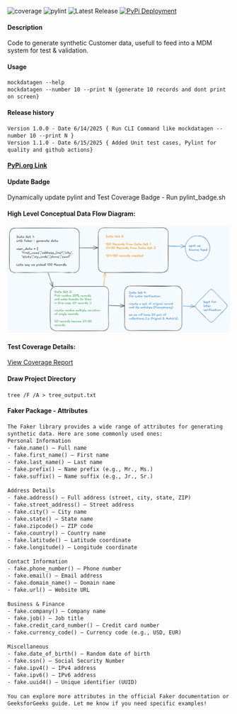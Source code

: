 ![coverage](https://img.shields.io/badge/coverage-72.64%25-blue)
![pylint](https://img.shields.io/badge/pylint-5.66-green)
![Latest Release](https://img.shields.io/badge/release-v1.1.0-blue)
[![PyPi Deployment](https://github.com/ankit48365/MockDataGen/actions/workflows/pypi-publish.yml/badge.svg)](https://github.com/ankit48365/MockDataGen/actions/workflows/pypi-publish.yml)

<h4>Description</h4>

Code to generate synthetic Customer data, usefull to feed into a MDM system for test & validation.

<h4>Usage</h4>

```
mockdatagen --help
mockdatagen --number 10 --print N {generate 10 records and dont print on screen}
```

<h4>Release history</h4>

```
Version 1.0.0 - Date 6/14/2025 { Run CLI Command like mockdatagen --number 10 --print N }
Version 1.1.0 - Date 6/15/2025 { Added Unit test cases, Pylint for quality and github actions}
```

<h4><a href="https://pypi.org/project/mockdatagen/">PyPi.org Link</a></h4>

<h4>Update Badge</h4>

Dynamically update pylint and Test Coverage Badge - Run pylint_badge.sh

<h4>High Level Conceptual Data Flow Diagram:</h4>

![The Idea!!](diagram/version1.png "Data Flow Overview")

<h4>Test Coverage Details:</h4>

[View Coverage Report](htmlcov/function_index.html)

<h4>Draw Project Directory</h4>

```tree /F /A > tree_output.txt```

<h4>Faker Package - Attributes</h4>

```
The Faker library provides a wide range of attributes for generating synthetic data. Here are some commonly used ones:
Personal Information
- fake.name() – Full name
- fake.first_name() – First name
- fake.last_name() – Last name
- fake.prefix() – Name prefix (e.g., Mr., Ms.)
- fake.suffix() – Name suffix (e.g., Jr., Sr.)

Address Details
- fake.address() – Full address (street, city, state, ZIP)
- fake.street_address() – Street address
- fake.city() – City name
- fake.state() – State name
- fake.zipcode() – ZIP code
- fake.country() – Country name
- fake.latitude() – Latitude coordinate
- fake.longitude() – Longitude coordinate

Contact Information
- fake.phone_number() – Phone number
- fake.email() – Email address
- fake.domain_name() – Domain name
- fake.url() – Website URL

Business & Finance
- fake.company() – Company name
- fake.job() – Job title
- fake.credit_card_number() – Credit card number
- fake.currency_code() – Currency code (e.g., USD, EUR)

Miscellaneous
- fake.date_of_birth() – Random date of birth
- fake.ssn() – Social Security Number
- fake.ipv4() – IPv4 address
- fake.ipv6() – IPv6 address
- fake.uuid4() – Unique identifier (UUID)

You can explore more attributes in the official Faker documentation or GeeksforGeeks guide. Let me know if you need specific examples!
```